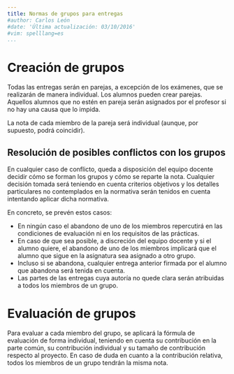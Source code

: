 ```yaml
---
title: Normas de grupos para entregas 
#author: Carlos León
#date: 'Última actualización: 03/10/2016'
#vim: spelllang=es
...
```


# Creación de grupos

Todas las entregas serán en parejas, a excepción de los exámenes, que se
realizarán de manera individual. Los alumnos pueden crear parejas. Aquellos
alumnos que no estén en pareja serán asignados por el profesor si no hay una
causa que lo impida.

La nota de cada miembro de la pareja será individual (aunque, por supuesto,
podrá coincidir).

## Resolución de posibles conflictos con los grupos

En cualquier caso de conflicto, queda a disposición del equipo docente decidir
cómo se forman los grupos y cómo se reparte la nota. Cualquier decisión tomada
será teniendo en cuenta criterios objetivos y los detalles particulares no
contemplados en la normativa serán tenidos en cuenta intentando aplicar dicha
normativa.

En concreto, se prevén estos casos:

-   En ningún caso el abandono de uno de los miembros repercutirá en las
    condiciones de evaluación ni en los requisitos de las prácticas.
-   En caso de que sea posible, a discreción del equipo docente y si el alumno
    quiere, el abandono de uno de los miembros implicará que el alumno que sigue en
    la asignatura sea asignado a otro grupo.
- Incluso si se abandona, cualquier entrega anterior firmada por el alumno que abandona será tenida en cuenta.
- Las partes de las entregas cuya autoría no quede clara serán atribuidas a todos los miembros de un grupo.

# Evaluación de grupos

Para evaluar a cada miembro del grupo, se aplicará la fórmula de
evaluación de forma individual, teniendo en cuenta su
contribución en la parte común, su contribución individual y su tamaño de
contribución respecto al proyecto. En caso de duda en cuanto a la contribución
relativa, todos los miembros de un grupo tendrán la misma nota.
